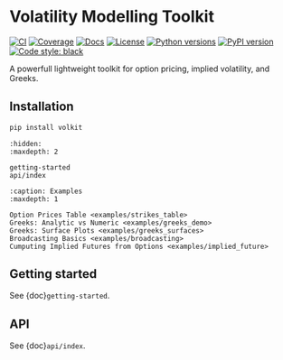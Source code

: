 # Volatility Modelling Toolkit

[![CI](https://github.com/sitmo/volkit/actions/workflows/tests.yml/badge.svg)](https://github.com/sitmo/volkit/actions/workflows/tests.yml)
[![Coverage](https://codecov.io/gh/sitmo/volkit/branch/main/graph/badge.svg)](https://codecov.io/gh/sitmo/volkit)
[![Docs](https://readthedocs.org/projects/volkit/badge/?version=latest)](https://volkit.readthedocs.io/en/latest/)
[![License](https://img.shields.io/pypi/l/volkit.svg)](https://github.com/sitmo/volkit/blob/main/LICENSE)
[![Python versions](https://img.shields.io/pypi/pyversions/volkit.svg)](https://pypi.org/project/volkit/)
[![PyPI version](https://img.shields.io/pypi/v/volkit.svg)](https://pypi.org/project/volkit/)
[![Code style: black](https://img.shields.io/badge/code%20style-black-000000.svg)](https://github.com/psf/black)


A powerfull lightweight toolkit for option pricing, implied volatility, and Greeks.


## Installation
```bash
pip install volkit
```
```{toctree}
:hidden:
:maxdepth: 2

getting-started
api/index
```


```{toctree}
:caption: Examples
:maxdepth: 1

Option Prices Table <examples/strikes_table>
Greeks: Analytic vs Numeric <examples/greeks_demo>
Greeks: Surface Plots <examples/greeks_surfaces>
Broadcasting Basics <examples/broadcasting>
Cumputing Implied Futures from Options <examples/implied_future>

```


## Getting started
See {doc}`getting-started`.

## API
See {doc}`api/index`.
